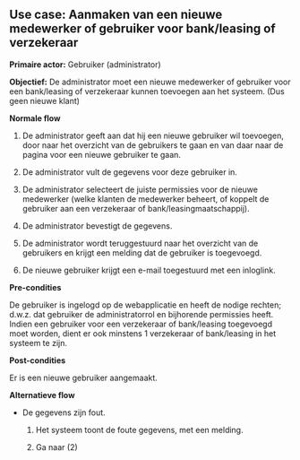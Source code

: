 Use case: Aanmaken van een nieuwe medewerker of gebruiker voor bank/leasing of verzekeraar
------------------------------------------------------------------------------------------

**Primaire actor:** Gebruiker (administrator)

**Objectief:** De administrator moet een nieuwe medewerker of gebruiker voor een
bank/leasing of verzekeraar kunnen toevoegen aan het systeem. (Dus geen nieuwe
klant)

**Normale flow**

1.  De administrator geeft aan dat hij een nieuwe gebruiker wil toevoegen, door
    naar het overzicht van de gebruikers te gaan en van daar naar de pagina voor
    een nieuwe gebruiker te gaan.

2.  De administrator vult de gegevens voor deze gebruiker in.

3.  De administrator selecteert de juiste permissies voor de nieuwe medewerker
    (welke klanten de medewerker beheert, of koppelt de gebruiker aan een
    verzekeraar of bank/leasingmaatschappij).

4.  De administrator bevestigt de gegevens.

5.  De administrator wordt teruggestuurd naar het overzicht van de gebruikers en
    krijgt een melding dat de gebruiker is toegevoegd.

6.  De nieuwe gebruiker krijgt een e-mail toegestuurd met een inloglink.

**Pre-condities**

De gebruiker is ingelogd op de webapplicatie en heeft de nodige rechten; d.w.z.
dat gebruiker de administratorrol en bijhorende permissies heeft. Indien een
gebruiker voor een verzekeraar of bank/leasing toegevoegd moet worden, dient er
ook minstens 1 verzekeraar of bank/leasing in het systeem te zijn.

**Post-condities**

Er is een nieuwe gebruiker aangemaakt.

**Alternatieve flow**

-   De gegevens zijn fout.

    1.  Het systeem toont de foute gegevens, met een melding.

    2.  Ga naar (2)
